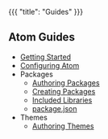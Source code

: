 {{{
"title": "Guides"
}}}

## Atom Guides

* [Getting Started](getting-started.html)
* [Configuring Atom](configuring-atom.html)
* Packages
  * [Authoring Packages](packages/authoring-packages.html)
  * [Creating Packages](packages/creating_a_package.html)
  * [Included Libraries](packages/included_libraries.html)
  * [package.json](packages/package_json.html)
* Themes
  * [Authoring Themes](themes/authoring-themes.html)
